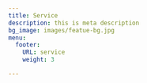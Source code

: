 ```yaml
---
title: Service
description: this is meta description
bg_image: images/featue-bg.jpg
menu:
  footer:
    URL: service
    weight: 3

---
```

